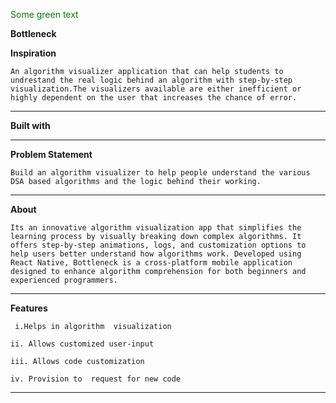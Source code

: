 <font color="green"> Some green text </font>

**Bottleneck**

**Inspiration**
```
An algorithm visualizer application that can help students to undrestand the real logic behind an algorithm with step-by-step visualization.The visualizers available are either inefficient or highly dependent on the user that increases the chance of error.
```
***
**Built with**
<!---<a href="https://reactnative.dev/" ![Alt text](https://github.com/souviks22/bottleneck-native/blob/master/react.jpeg)></a>-->

 ***
**Problem Statement**
```
Build an algorithm visualizer to help people understand the various DSA based algorithms and the logic behind their working.
```
***

**About**
```
Its an innovative algorithm visualization app that simplifies the learning process by visually breaking down complex algorithms. It offers step-by-step animations, logs, and customization options to help users better understand how algorithms work. Developed using React Native, Bottleneck is a cross-platform mobile application designed to enhance algorithm comprehension for both beginners and experienced programmers.
```
***

**Features**
```
 i.Helps in algorithm  visualization

ii. Allows customized user-input

iii. Allows code customization

iv. Provision to  request for new code
```
***


